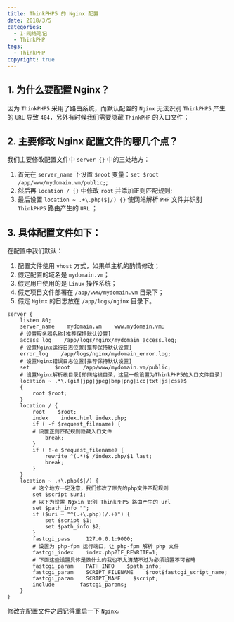 ```yaml
---
title: ThinkPHP5 的 Nginx 配置
date: 2018/3/5
categories:
  - 1-网络笔记
  - ThinkPHP
tags:
  - ThinkPHP
copyright: true
---
```


## 1. 为什么要配置 Nginx？

因为 `ThinkPHP5` 采用了路由系统，而默认配置的 `Nginx` 无法识别 `ThinkPHP5` 产生的 `URL` 导致 `404`，另外有时候我们需要隐藏 `ThinkPHP` 的入口文件；

## 2. 主要修改 Nginx 配置文件的哪几个点？

我们主要修改配置文件中 `server {}` 中的三处地方：

1. 首先在 `server_name` 下设置 `$root` 变量：`set $root /app/www/mydomain.vm/public;`;
2. 然后再 `location / {}` 中修改 `root` 并添加正则匹配规则;
3. 最后设置 `location ~ .+\.php($|/) {}` 使网站解析 `PHP` 文件并识别 `ThinkPHP5` 路由产生的 `URL` ；

## 3. 具体配置文件如下：

在配置中我们默认：

1. 配置文件使用 `vhost` 方式，如果单主机的酌情修改；
2. 假定配置的域名是 `mydomain.vm`；
3. 假定用户使用的是 `Linux` 操作系统；
4. 假定项目文件部署在 `/app/www/mydomain.vm` 目录下；
5. 假定 `Nginx` 的日志放在 `/app/logs/nginx` 目录下。

```config
server {
    listen 80;
    server_name    mydomain.vm    www.mydomain.vm;      
    # 设置服务器名称[推荐保持默认设置]
    access_log    /app/logs/nginx/mydomain_access.log;  
    # 设置Nginx运行日志位置[推荐保持默认设置]
    error_log    /app/logs/nginx/mydomain_error.log;    
    # 设置Nginx错误日志位置[推荐保持默认设置]
    set        $root    /app/www/mydomain.vm/public;    
    # 设置Nginx解析根目录[即网站根目录，这里一般设置为ThinkPHP5的入口文件目录]
    location ~ .*\.(gif|jpg|jpeg|bmp|png|ico|txt|js|css)$
    {
        root $root;
    }
    location / {
        root    $root;
        index    index.html index.php;
        if ( -f $request_filename) {                     
        # 设置正则匹配规则隐藏入口文件
            break;
        }
        if ( !-e $request_filename) {
            rewrite ^(.*)$ /index.php/$1 last;
            break;
        }
    }
    location ~ .+\.php($|/) { 
	    # 这个地方一定注意，我们修改了原先的php文件匹配规则
        set $script $uri;    
        # 以下为设置 Ngxin 识别 ThinkPHP5 路由产生的 url
        set $path_info "";
        if ($uri ~ "^(.+\.php)(/.+)") {
            set $script $1;
            set $path_info $2;
        }
        fastcgi_pass     127.0.0.1:9000;  
        # 设置为 php-fpm 运行端口，让 php-fpm 解析 php 文件
        fastcgi_index    index.php?IF_REWRITE=1;  
        # 下面这些设置具体是做什么的我也不太清楚不过为必须设置不可省略
        fastcgi_param    PATH_INFO    $path_info;
        fastcgi_param    SCRIPT_FILENAME    $root$fastcgi_script_name;
        fastcgi_param    SCRIPT_NAME    $script;
        include        fastcgi_params;
    }
}
```

修改完配置文件之后记得重启一下 `Nginx`。